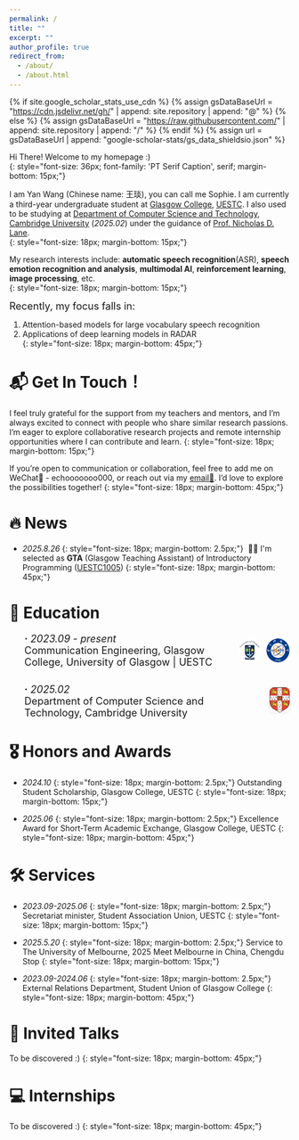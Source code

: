 ```yaml
---
permalink: /
title: ""
excerpt: ""
author_profile: true
redirect_from: 
  - /about/
  - /about.html
---
```


{% if site.google_scholar_stats_use_cdn %}
{% assign gsDataBaseUrl = "https://cdn.jsdelivr.net/gh/" | append: site.repository | append: "@" %}
{% else %}
{% assign gsDataBaseUrl = "https://raw.githubusercontent.com/" | append: site.repository | append: "/" %}
{% endif %}
{% assign url = gsDataBaseUrl | append: "google-scholar-stats/gs_data_shieldsio.json" %}

<span class='anchor' id='about-me'></span>



Hi There! Welcome to my homepage :)  
{: style="font-size: 36px; font-family: 'PT Serif Caption', serif; margin-bottom: 15px;"}

I am Yan Wang (Chinese name: 王琰), you can call me Sophie. I am currently a third-year undergraduate student at [Glasgow College](https://www.gla.uestc.edu.cn/english/Home.htm), [UESTC](https://en.uestc.edu.cn/). I also used to be studying at [Department of Computer Science and Technology](https://www.cst.cam.ac.uk/), [Cambridge University](https://www.cam.ac.uk/) (*2025.02*) under the guidance of [Prof. Nicholas D. Lane](https://www.cst.cam.ac.uk/people/ndl32).  
{: style="font-size: 18px; margin-bottom: 15px;"}

My research interests include: **automatic speech recognition**(ASR), **speech emotion recognition and analysis**, **multimodal AI**, **reinforcement learning**, **image processing**, etc.  
{: style="font-size: 18px; margin-bottom: 15px;"}

<span style="font-size: 18px;">Recently, my focus falls in:</span>

1. Attention-based models for large vocabulary speech recognition  
2. Applications of deep learning models in RADAR  
{: style="font-size: 18px; margin-bottom: 45px;"}


# 📬 Get In Touch！
I feel truly grateful for the support from my teachers and mentors, and I’m always excited to connect with people who share similar research passions. I’m eager to explore collaborative research projects and remote internship opportunities where I can contribute and learn.
{: style="font-size: 18px; margin-bottom: 15px;"}

If you’re open to communication or collaboration, feel free to add me on WeChat💬 - echooooooo000, or reach out via my [email📮](mailto:sophieeew777@gmail.com). I’d love to explore the possibilities together!
{: style="font-size: 18px; margin-bottom: 45px;"}


# 🔥 News
- *2025.8.26*
  {: style="font-size: 18px; margin-bottom: 2.5px;"}
  &nbsp;🎉🎉 I'm selected as **GTA** (Glasgow Teaching Assistant) of Introductory Programming ([UESTC1005](https://www.gla.ac.uk/coursecatalogue/course/?code=UESTC1005))
{: style="font-size: 18px; margin-bottom: 45px;"}


# 📖 Education

<!-- 教育经历 1：UESTC + UofG -->
<div style="display: flex; justify-content: space-between; align-items: center; margin-bottom: 2em;">
  <div style="max-width: 80%;">
    <div style="font-size: 18px; margin-left: 1.5em;"><strong>·</strong> <em>2023.09 - present</em></div>
    <div style="font-size: 18px; margin-left: 1.5em;">Communication Engineering, Glasgow College, University of Glasgow | UESTC</div>
  </div>
  <div style="display: flex; gap: 8px;">
    <img src="/images/UofG_logo.png" alt="UofG Logo" width="42" style="border-radius: 50%;">
    <img src="/images/uestc_logo.PNG" alt="UESTC Logo" width="42" style="border-radius: 50%;">
  </div>
</div>

<!-- 教育经历 2：Cambridge -->
<div style="display: flex; justify-content: space-between; align-items: center; margin-bottom: 2.5em;">
  <div style="max-width: 80%;">
    <div style="font-size: 18px; margin-left: 1.5em;"><strong>·</strong> <em>2025.02</em></div>
    <div style="font-size: 18px; margin-left: 1.5em;">Department of Computer Science and Technology, Cambridge University</div>
  </div>
  <div>
    <img src="/images/cambridge_logo.PNG" alt="Cambridge Logo" width="36" style="border-radius: 8px; box-shadow: 0 0 4px rgba(0,0,0,0.15);">
  </div>
</div>


# 🎖 Honors and Awards
- *2024.10*
  {: style="font-size: 18px; margin-bottom: 2.5px;"}
  Outstanding Student Scholarship, Glasgow College, UESTC
{: style="font-size: 18px; margin-bottom: 15px;"}
   
- *2025.06*
  {: style="font-size: 18px; margin-bottom: 2.5px;"}
  Excellence Award for Short-Term Academic Exchange, Glasgow College, UESTC
{: style="font-size: 18px; margin-bottom: 45px;"}
   

# 🛠 Services
- *2023.09-2025.06*
  {: style="font-size: 18px; margin-bottom: 2.5px;"}
  Secretariat minister, Student Association Union, UESTC 
{: style="font-size: 18px; margin-bottom: 15px;"}

- *2025.5.20*
  {: style="font-size: 18px; margin-bottom: 2.5px;"}
  Service to The University of Melbourne, 2025 Meet Melbourne in China, Chengdu Stop
  {: style="font-size: 18px; margin-bottom: 15px;"}
  
- *2023.09-2024.06*
  {: style="font-size: 18px; margin-bottom: 2.5px;"}
  External Relations Department, Student Union of Glasgow College 
{: style="font-size: 18px; margin-bottom: 45px;"}


# 💬 Invited Talks
To be discovered :)
{: style="font-size: 18px; margin-bottom: 45px;"}


# 💻 Internships
To be discovered :)
{: style="font-size: 18px; margin-bottom: 45px;"}

